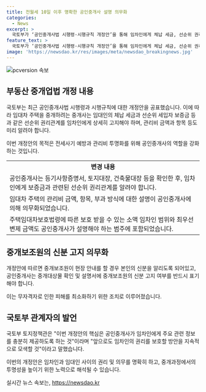 ```yaml
---
title: 전월세 10일 이후 명확한 공인중개사 설명 의무화
categories:
  - News
excerpt: >
  국토부가 ‘공인중개사법 시행령·시행규칙 개정안’을 통해 임차인에게 체납 세금, 선순위 권리관계 및 관리비에 대한 정보를 제공하고, 중개사의 역할 강화를 추진한다. 중개사는 임대인 관련 정보뿐 아니라 확정일자 부여 현황, 세대 확인서 등을 확인하고 임차인에게 설명해야하며, 소액 임차인 범위와 보증금에 대한 정보도 제공해야 한다. 또한 관리비에 대한 설명과 중개보조원의 신분 고지가 의무화되었다. 국토부는 임차인 권리 보호를 강화하기 위해 노력하고 있다.
feature_text: >
  국토부가 ‘공인중개사법 시행령·시행규칙 개정안’을 통해 임차인에게 체납 세금, 선순위 권리관계 및 관리비에 대한 정보를 제공하고, 중개사의 역할 강화를 추진한다. 중개사는 임대인 관련 정보뿐 아니라 확정일자 부여 현황, 세대 확인서 등을 확인하고 임차인에게 설명해야하며, 소액 임차인 범위와 보증금에 대한 정보도 제공해야 한다. 또한 관리비에 대한 설명과 중개보조원의 신분 고지가 의무화되었다. 국토부는 임차인 권리 보호를 강화하기 위해 노력하고 있다.
image: 'https://newsdao.kr/res/images/meta/newsdao_breakingnews.jpg'
---
```


<p><img src="https://newsdao.kr/res/images/meta/newsdao_breakingnews.jpg" alt="pcversion 속보" /></p>

<h2 data-ke-size="size26">부동산 중개업법 개정 내용</h2>

<p>국토부는 최근 공인중개사법 시행령과 시행규칙에 대한 개정안을 공표했습니다. 이에 따라 임대차 주택을 중개하려는 중개사는 임대인의 체납 세금과 선순위 세입자 보증금 등과 같은 선순위 권리관계를 임차인에게 상세히 고지해야 하며, 관리비 금액과 항목 등도 미리 알려야 합니다.</p>

<p data-ke-size="size16">이번 개정안의 목적은 전세사기 예방과 관리비 투명화를 위해 공인중개사의 역할을 강화하는 것입니다.</p>

<table>
  <tr>
    <td style="text-align: center; height: 17px;"><b>변경 내용</b></td>
  </tr>
  <tr>
    <td>공인중개사는 등기사항증명서, 토지대장, 건축물대장 등을 확인한 후, 임차인에게 보증금과 관련된 선순위 권리관계를 알려야 합니다.</td>
  </tr>
  <tr>
    <td>임대차 주택의 관리비 금액, 항목, 부과 방식에 대한 설명이 공인중개사에 의해 의무화되었습니다.</td>
  </tr>
  <tr>
    <td>주택임대차보호법령에 따른 보호 받을 수 있는 소액 임차인 범위와 최우선 변제 금액도 공인중개사가 설명해야 하는 범주에 포함되었습니다.</td>
  </tr>
</table>

<h2 data-ke-size="size26">중개보조원의 신분 고지 의무화</h2>

<p>개정안에 따르면 중개보조원이 현장 안내를 할 경우 본인의 신분을 알리도록 되어있고, 공인중개사는 중개대상물 확인 및 설명서에 중개보조원의 신분 고지 여부를 반드시 표기해야 합니다.</p>

<p data-ke-size="size16">이는 무자격자로 인한 피해를 최소화하기 위한 조치로 이루어졌습니다.</p>

<h2 data-ke-size="size26">국토부 관계자의 발언</h2>

<p>국토부 토지정책관은 "이번 개정안의 핵심은 공인중개사가 임차인에게 주요 관련 정보를 충분히 제공하도록 하는 것"이라며 "앞으로도 임차인의 권리를 보호할 방안을 지속적으로 모색할 것"이라고 말했습니다.</p>

<p>이번의 개정안은 임차인과 임대인 사이의 권리 및 의무를 명확히 하고, 중개과정에서의 투명성을 높이기 위한 노력으로 해석될 수 있습니다.</p>
실시간 뉴스 속보는, <a href="https://newsdao.kr" rel="dofollow">https://newsdao.kr</a>


